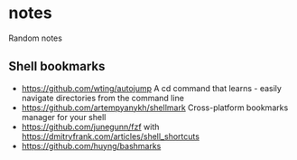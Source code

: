 # notes

Random notes

## Shell bookmarks

* https://github.com/wting/autojump A cd command that learns - easily navigate directories from the command line 
* https://github.com/artempyanykh/shellmark Cross-platform bookmarks manager for your shell
* https://github.com/junegunn/fzf with https://dmitryfrank.com/articles/shell_shortcuts
* https://github.com/huyng/bashmarks
